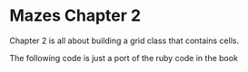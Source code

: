 # Mazes Chapter 2

Chapter 2 is all about building a grid class that contains cells.

The following code is just a port of the ruby code in the book

